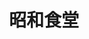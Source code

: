 ---
title: "昭和食堂"
description: "昭和食堂"
layout: shop
keywords:
  - 美食競賽
  - 台灣美食
  - 美食精選
datePublished: "2025-06-30"
dateModified: "2025-07-04"
city: "台北市"
district: "大安區"
address: "台北市大安區仁愛路四段48巷30號"
phone: "0933759009"
geo: "25.036276913150456, 121.54700647548907"
google_map: "https://maps.app.goo.gl/vi4FdkonRW972EgD7"
footinder: "https://footinder.com.tw/%E5%8F%B0%E5%8C%97%E5%B8%82%E5%A4%A7%E5%AE%89%E5%8D%80/36311/"
official: "https://www.facebook.com/joesuito/"
award:
  - name: "500盤"
    year: "2024"
    entries:
      - dishes:
          - "玉子燒搭蒲燒鰻魚"
          - "臭豆腐煎餃"

---